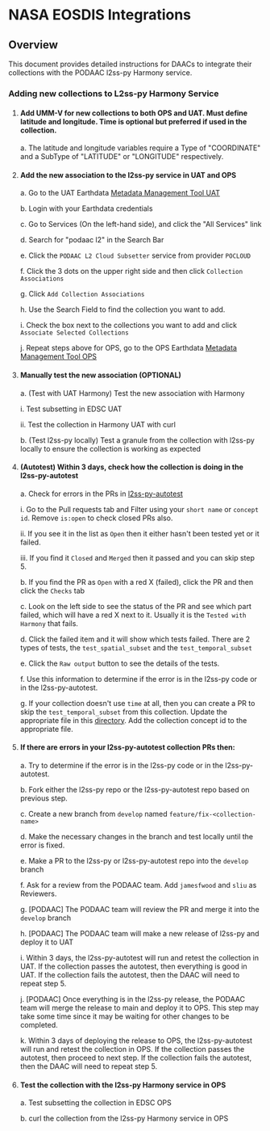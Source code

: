 
# NASA EOSDIS Integrations

## Overview

This document provides detailed instructions for DAACs to integrate their collections with the PODAAC l2ss-py Harmony service.

### Adding new collections to L2ss-py Harmony Service

1. #### Add UMM-V for new collections to both OPS and UAT.  Must define latitude and longitude.  Time is optional but preferred if used in the collection.

   a. The latitude and longitude variables require a Type of "COORDINATE" and a SubType of "LATITUDE" or "LONGITUDE" respectively.

2. #### Add the new association to the l2ss-py service in UAT and OPS

   a. Go to the UAT Earthdata [Metadata Management Tool UAT](https://mmt.uat.earthdata.nasa.gov)

   b. Login with your Earthdata credentials

   c. Go to Services (On the left-hand side), and click the "All Services" link

   d. Search for "podaac l2" in the Search Bar

   e. Click the `PODAAC L2 Cloud Subsetter` service from provider `POCLOUD`

   f. Click the 3 dots on the upper right side and then click `Collection Associations`

   g. Click `Add Collection Associations`

   h. Use the Search Field to find the collection you want to add.

   i. Check the box next to the collections you want to add and click `Associate Selected Collections`

   j. Repeat steps above for OPS, go to the OPS Earthdata [Metadata Management Tool OPS](https://mmt.earthdata.nasa.gov)


3. #### Manually test the new association (OPTIONAL)

   a. (Test with UAT Harmony) Test the new association with Harmony

      i. Test subsetting in EDSC UAT

      ii. Test the collection in Harmony UAT with curl

   b. (Test l2ss-py locally) Test a granule from the collection with l2ss-py locally to ensure the collection is working as expected

4. #### (Autotest) Within 3 days, check how the collection is doing in the l2ss-py-autotest

   a. Check for errors in the PRs in [l2ss-py-autotest](https://github.com/podaac/l2ss-py-autotest/pulls)

      i. Go to the Pull requests tab and Filter using your `short name` or `concept id`.  Remove `is:open` to check closed PRs also.

      ii. If you see it in the list as `Open` then it either hasn't been tested yet or it failed.

      iii. If you find it `Closed` and `Merged` then it passed and you can skip step 5.

   b. If you find the PR as `Open` with a red X (failed), click the PR and then click the `Checks` tab

   c. Look on the left side to see the status of the PR and see which part failed, which will have a red X next to it.  Usually it is the `Tested with Harmony` that fails.

   d. Click the failed item and it will show which tests failed.  There are 2 types of tests, the `test_spatial_subset` and the `test_temporal_subset`

   e. Click the `Raw output` button to see the details of the tests.

   f. Use this information to determine if the error is in the l2ss-py code or in the l2ss-py-autotest.

   g. If your collection doesn't use `time` at all, then you can create a PR to skip the `test_temporal_subset` from this collection.  Update the appropriate file in this [directory](https://github.com/podaac/l2ss-py-autotest/tree/main/tests/skip).  Add the collection concept id to the appropriate file.

5. #### If there are errors in your l2ss-py-autotest collection PRs then:

   a. Try to determine if the error is in the l2ss-py code or in the l2ss-py-autotest.
   
   b. Fork either the l2ss-py repo or the l2ss-py-autotest repo based on previous step.

   c. Create a new branch from `develop` named `feature/fix-<collection-name>`

   d. Make the necessary changes in the branch and test locally until the error is fixed.

   e. Make a PR to the l2ss-py or l2ss-py-autotest repo into the `develop` branch

   f. Ask for a review from the PODAAC team.  Add `jamesfwood` and `sliu` as Reviewers.

   g. [PODAAC] The PODAAC team will review the PR and merge it into the `develop` branch

   h. [PODAAC] The PODAAC team will make a new release of l2ss-py and deploy it to UAT

   i. Within 3 days, the l2ss-py-autotest will run and retest the collection in UAT.  If the collection passes the autotest, then everything is good in UAT.  If the collection fails the autotest, then the DAAC will need to repeat step 5.

   j. [PODAAC] Once everything is in the l2ss-py release, the PODAAC team will merge the release to main and deploy it to OPS.  This step may take some time since it may be waiting for other changes to be completed.

   k. Within 3 days of deploying the release to OPS, the l2ss-py-autotest will run and retest the collection in OPS.  If the collection passes the autotest, then proceed to next step.  If the collection fails the autotest, then the DAAC will need to repeat step 5.

6. #### Test the collection with the l2ss-py Harmony service in OPS

   a. Test subsetting the collection in EDSC OPS

   b. curl the collection from the l2ss-py Harmony service in OPS
